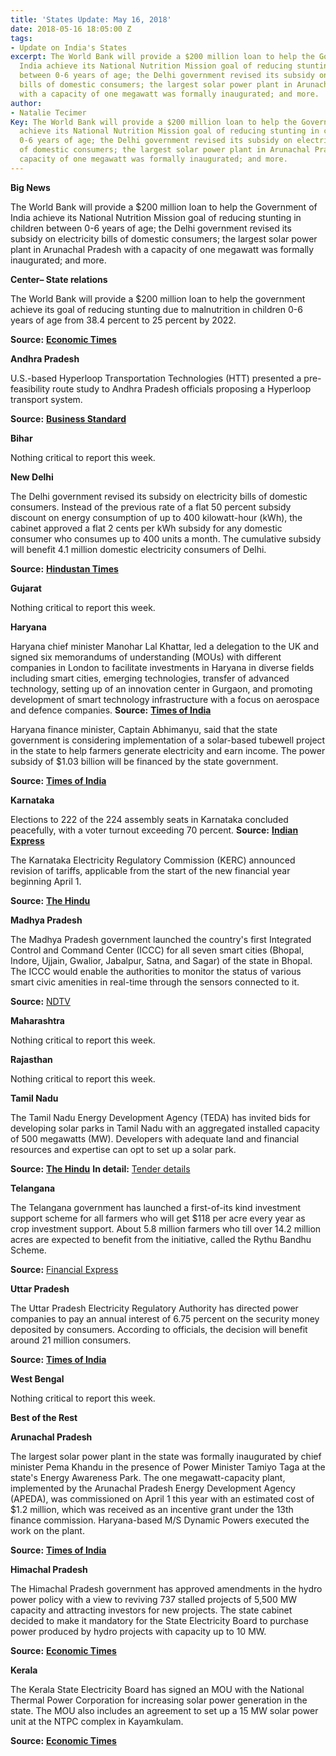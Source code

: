```yaml
---
title: 'States Update: May 16, 2018'
date: 2018-05-16 18:05:00 Z
tags:
- Update on India's States
excerpt: The World Bank will provide a $200 million loan to help the Government of
  India achieve its National Nutrition Mission goal of reducing stunting in children
  between 0-6 years of age; the Delhi government revised its subsidy on electricity
  bills of domestic consumers; the largest solar power plant in Arunachal Pradesh
  with a capacity of one megawatt was formally inaugurated; and more.
author:
- Natalie Tecimer
Key: The World Bank will provide a $200 million loan to help the Government of India
  achieve its National Nutrition Mission goal of reducing stunting in children between
  0-6 years of age; the Delhi government revised its subsidy on electricity bills
  of domestic consumers; the largest solar power plant in Arunachal Pradesh with a
  capacity of one megawatt was formally inaugurated; and more.
---
```


**Big News**

The World Bank will provide a $200 million loan to help the Government of India achieve its National Nutrition Mission goal of reducing stunting in children between 0-6 years of age; the Delhi government revised its subsidy on electricity bills of domestic consumers; the largest solar power plant in Arunachal Pradesh with a capacity of one megawatt was formally inaugurated; and more.

**Center– State relations**

The World Bank will provide a $200 million loan to help the government achieve its goal of reducing stunting due to malnutrition in children 0-6 years of age from 38.4 percent to 25 percent by 2022.

**Source:** [**Economic Times**](https://economictimes.indiatimes.com/news/economy/finance/india-world-bank-sign-usd-200-million-loan-deal-for-national-nutrition-mission/articleshow/64069271.cms)

**Andhra Pradesh**

U.S.-based Hyperloop Transportation Technologies (HTT) presented a pre-feasibility route study to Andhra Pradesh officials proposing a Hyperloop transport system.

**Source:** [**Business Standard**](http://www.business-standard.com/article/economy-policy/hyperloop-technologies-proposes-700-800-km-project-for-ap-in-three-phases-118050700628_1.html)

**Bihar**

Nothing critical to report this week.

**New Delhi**

The Delhi government revised its subsidy on electricity bills of domestic consumers.  Instead of the previous rate of a flat 50 percent subsidy discount on energy consumption of up to 400 kilowatt-hour (kWh), the cabinet approved a flat 2 cents per kWh subsidy for any domestic consumer who consumes up to 400 units a month. The cumulative subsidy will benefit 4.1 million domestic electricity consumers of Delhi.

**Source:** [**Hindustan Times**](https://www.hindustantimes.com/delhi-news/delhi-government-revises-power-users-to-get-rs-100-rebate/story-U9vF2u3n8iOsH4TeuJhQXI.html)

**Gujarat**

Nothing critical to report this week.

**Haryana**

Haryana chief minister Manohar Lal Khattar, led a delegation to the UK and signed six memorandums of understanding (MOUs) with different companies in London to facilitate investments in Haryana in diverse fields including smart cities, emerging technologies, transfer of advanced technology, setting up of an innovation center in Gurgaon, and promoting development of smart technology infrastructure with a focus on aerospace and defence companies. **Source:** [**Times of India**](https://timesofindia.indiatimes.com/city/chandigarh/haryana-cm-signs-6-mous-with-uk-firms/articleshow/64142178.cms)

Haryana finance minister, Captain Abhimanyu, said that the state government is considering implementation of a solar-based tubewell project in the state to help farmers generate electricity and earn income.  The power subsidy of $1.03 billion will be financed by the state government.

**Source:** [**Times of India**](https://timesofindia.indiatimes.com/city/chandigarh/haryana-to-introduce-solar-based-tubewell-scheme-for-farmers/articleshow/64032779.cms)

**Karnataka**

Elections to 222 of the 224 assembly seats in Karnataka concluded peacefully, with a voter turnout exceeding 70 percent. **Source:** [**Indian Express**](http://indianexpress.com/elections/karnataka-assembly-election-2018-70-polls-big-turnouts-in-cong-jds-battlegrounds-5174625/)

The Karnataka Electricity Regulatory Commission (KERC) announced revision of tariffs, applicable from the start of the new financial year beginning April 1.

**Source:** [**The Hindu**](http://www.thehindu.com/news/national/karnataka/electricity-tariffs-hiked-in-karnataka/article23879532.ece)

**Madhya Pradesh**

The Madhya Pradesh government launched the country&#39;s first Integrated Control and Command Center (ICCC) for all seven smart cities (Bhopal, Indore, Ujjain, Gwalior, Jabalpur, Satna, and Sagar) of the state in Bhopal. The ICCC would enable the authorities to monitor the status of various smart civic amenities in real-time through the sensors connected to it.

**Source:** [NDTV](https://www.ndtv.com/india-news/madya-pradesh-gets-indias-first-smart-cities-control-centre-1849321)

**Maharashtra**

Nothing critical to report this week.

**Rajasthan**

Nothing critical to report this week.

**Tamil Nadu**

The Tamil Nadu Energy Development Agency (TEDA) has invited bids for developing solar parks in Tamil Nadu with an aggregated installed capacity of 500 megawatts (MW).  Developers with adequate land and financial resources and expertise can opt to set up a solar park.

**Source:** [**The Hindu**](http://www.thehindu.com/todays-paper/tp-national/tp-tamilnadu/teda-invites-bids-for-solar-parks/article23843376.ece) **In detail:** [Tender details](http://teda.in/wp-content/uploads/2018/05/tender-50-MW-8.05.2018.pdf)

**Telangana**

The Telangana government has launched a first-of-its kind investment support scheme for all farmers who will get $118 per acre every year as crop investment support. About 5.8 million farmers who till over 14.2 million acres are expected to benefit from the initiative, called the Rythu Bandhu Scheme.

**Source:** [Financial Express](https://www.financialexpress.com/economy/telangana-govt-launches-rs-8000-acre-investment-support-scheme-for-farmers/1163149/)

**Uttar Pradesh**

The Uttar Pradesh Electricity Regulatory Authority has directed power companies to pay an annual interest of 6.75 percent on the security money deposited by consumers. According to officials, the decision will benefit around 21 million consumers.

**Source:** [**Times of India**](https://timesofindia.indiatimes.com/city/agra/over-2-crore-power-consumers-to-get-6-75-interest-on-security-money/articleshow/64128994.cms)

**West Bengal**

Nothing critical to report this week.

**Best of the Rest**

**Arunachal Pradesh**

The largest solar power plant in the state was formally inaugurated by chief minister Pema Khandu in the presence of Power Minister Tamiyo Taga at the state&#39;s Energy Awareness Park. The one megawatt-capacity plant, implemented by the Arunachal Pradesh Energy Development Agency (APEDA), was commissioned on April 1 this year with an estimated cost of $1.2 million, which was received as an incentive grant under the 13th finance commission. Haryana-based M/S Dynamic Powers executed the work on the plant.

**Source:** [**Times of India**](https://timesofindia.indiatimes.com/city/itanagar/arunachal-gets-its-biggest-solar-plant/articleshow/64121531.cms)

**Himachal Pradesh**

The Himachal Pradesh government has approved amendments in the hydro power policy with a view to reviving 737 stalled projects of 5,500 MW capacity and attracting investors for new projects. The state cabinet decided to make it mandatory for the State Electricity Board to purchase power produced by hydro projects with capacity up to 10 MW.

**Source:** [**Economic Times**](https://energy.economictimes.indiatimes.com/news/power/himachal-pradesh-approves-amendments-in-hydro-policy-to-promote-investment/64092306)

**Kerala**

The Kerala State Electricity Board has signed an MOU with the National Thermal Power Corporation for increasing solar power generation in the state. The MOU also includes an agreement to set up a 15 MW solar power unit at the NTPC complex in Kayamkulam.

**Source:** [**Economic Times**](https://economictimes.indiatimes.com/industry/energy/power/kerala-and-ntpc-sign-mou-for-increasing-solar-power-generation/articleshow/64135109.cms)


